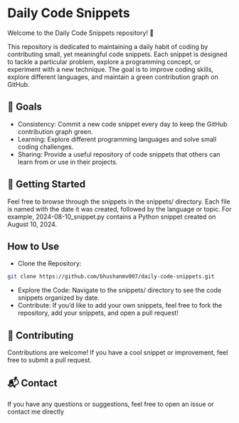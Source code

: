 # Daily Code Snippets
Welcome to the Daily Code Snippets repository! 🚀

This repository is dedicated to maintaining a daily habit of coding by contributing small, yet meaningful code snippets. Each snippet is designed to tackle a particular problem, explore a programming concept, or experiment with a new technique. The goal is to improve coding skills, explore different languages, and maintain a green contribution graph on GitHub.

## 🌟 Goals
* Consistency: Commit a new code snippet every day to keep the GitHub contribution graph green.
* Learning: Explore different programming languages and solve small coding challenges.
* Sharing: Provide a useful repository of code snippets that others can learn from or use in their projects.

## 🚀 Getting Started
Feel free to browse through the snippets in the snippets/ directory. Each file is named with the date it was created, followed by the language or topic. For example, 2024-08-10_snippet.py contains a Python snippet created on August 10, 2024.

## How to Use
* Clone the Repository:
``` bash
git clone https://github.com/bhushanmv007/daily-code-snippets.git 
```
* Explore the Code: Navigate to the snippets/ directory to see the code snippets organized by date.
* Contribute: If you’d like to add your own snippets, feel free to fork the repository, add your snippets, and open a pull request!

## 👥 Contributing
Contributions are welcome! If you have a cool snippet or improvement, feel free to submit a pull request.

## 📬 Contact
If you have any questions or suggestions, feel free to open an issue or contact me directly
